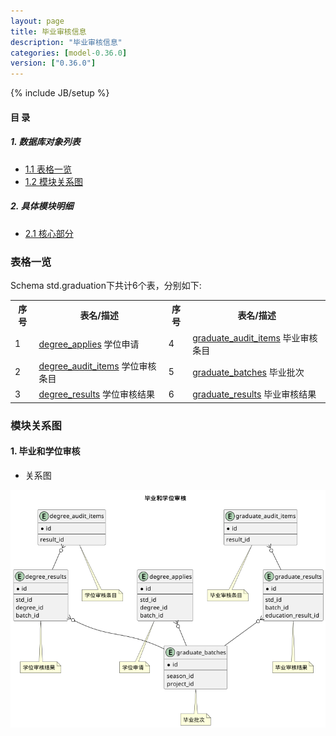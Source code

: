 ```yaml
---
layout: page
title: 毕业审核信息 
description: "毕业审核信息"
categories: [model-0.36.0]
version: ["0.36.0"]
---
```

{% include JB/setup %}

#### 目 录

##### 1. 数据库对象列表
  * [1.1 表格一览](index.html#表格一览)
  * [1.2 模块关系图](index.html#模块关系图)

##### 2. 具体模块明细
* [2.1 核心部分](/model/std/graduation/core.html)

### 表格一览
Schema std.graduation下共计6个表，分别如下:

<table class="table table-bordered table-striped table-condensed">
  <tr>
    <th class="info_header text-center">序号</th>
    <th class="info_header">表名/描述</th>
    <th class="info_header text-center">序号</th>
    <th class="info_header">表名/描述</th>
  </tr>
  <tr>
    <td>1</td>
    <td><a href="/model/std/graduation/core.html#表格-degree_applies-学位申请">degree_applies</a> 学位申请</td>
    <td>4</td>
    <td><a href="/model/std/graduation/core.html#表格-graduate_audit_items-毕业审核条目">graduate_audit_items</a> 毕业审核条目</td>
  </tr>
  <tr>
    <td>2</td>
    <td><a href="/model/std/graduation/core.html#表格-degree_audit_items-学位审核条目">degree_audit_items</a> 学位审核条目</td>
    <td>5</td>
    <td><a href="/model/std/graduation/core.html#表格-graduate_batches-毕业批次">graduate_batches</a> 毕业批次</td>
  </tr>
  <tr>
    <td>3</td>
    <td><a href="/model/std/graduation/core.html#表格-degree_results-学位审核结果">degree_results</a> 学位审核结果</td>
    <td>6</td>
    <td><a href="/model/std/graduation/core.html#表格-graduate_results-毕业审核结果">graduate_results</a> 毕业审核结果</td>
  </tr>
</table>

### 模块关系图


#### 1. 毕业和学位审核
  * 关系图

![毕业和学位审核](images/result.png)


